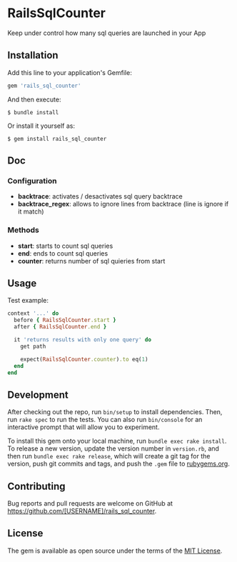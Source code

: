 # RailsSqlCounter

Keep under control how many sql queries are launched in your App

## Installation

Add this line to your application's Gemfile:

```ruby
gem 'rails_sql_counter'
```

And then execute:

    $ bundle install

Or install it yourself as:

    $ gem install rails_sql_counter

## Doc

### Configuration

* **backtrace**: activates / desactivates sql query backtrace
* **backtrace_regex**: allows to ignore lines from backtrace (line is ignore if it match)

### Methods

* **start**: starts to count sql queries
* **end**: ends to count sql queries
* **counter**: returns number of sql quieries from start

## Usage

Test example:

```ruby
context '...' do
  before { RailsSqlCounter.start }
  after { RailsSqlCounter.end }

  it 'returns results with only one query' do
    get path

    expect(RailsSqlCounter.counter).to eq(1)
  end
end
```

## Development

After checking out the repo, run `bin/setup` to install dependencies. Then, run `rake spec` to run the tests. You can also run `bin/console` for an interactive prompt that will allow you to experiment.

To install this gem onto your local machine, run `bundle exec rake install`. To release a new version, update the version number in `version.rb`, and then run `bundle exec rake release`, which will create a git tag for the version, push git commits and tags, and push the `.gem` file to [rubygems.org](https://rubygems.org).

## Contributing

Bug reports and pull requests are welcome on GitHub at https://github.com/[USERNAME]/rails_sql_counter.


## License

The gem is available as open source under the terms of the [MIT License](https://opensource.org/licenses/MIT).
